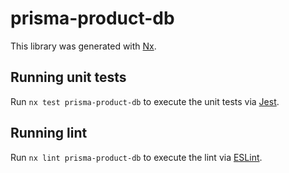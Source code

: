 # prisma-product-db

This library was generated with [Nx](https://nx.dev).

## Running unit tests

Run `nx test prisma-product-db` to execute the unit tests via [Jest](https://jestjs.io).

## Running lint

Run `nx lint prisma-product-db` to execute the lint via [ESLint](https://eslint.org/).
